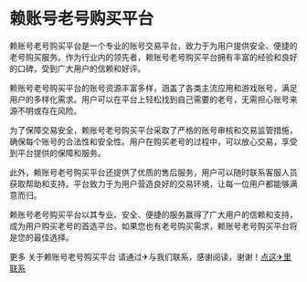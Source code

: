 # 赖账号老号购买平台

赖账号老号购买平台是一个专业的账号交易平台，致力于为用户提供安全、便捷的老号购买服务。作为行业内的领先者，赖账号老号购买平台拥有丰富的经验和良好的口碑，受到广大用户的信赖和好评。

赖账号老号购买平台的账号资源丰富多样，涵盖了各类主流应用和游戏账号，满足用户的多样化需求。用户可以在平台上轻松找到自己需要的老号，无需担心账号来源不明或存在风险。

为了保障交易安全，赖账号老号购买平台采取了严格的账号审核和交易监管措施，确保每个账号的合法性和安全性。用户在购买老号的过程中，可以放心交易，享受到平台提供的保障和服务。

此外，赖账号老号购买平台还提供了优质的售后服务，用户可以随时联系客服人员获取帮助和支持。平台致力于为用户营造良好的交易环境，让每一位用户都能够满意而归。

赖账号老号购买平台以其专业、安全、便捷的服务赢得了广大用户的信赖和支持，成为用户购买老号的首选平台。如果您也有老号购买需求，赖账号老号购买平台将是您的最佳选择。

更多 关于赖账号老号购买平台 请通过✈与我们联系，感谢阅读，谢谢！[点这✈里联系](https://b.k02.cc)